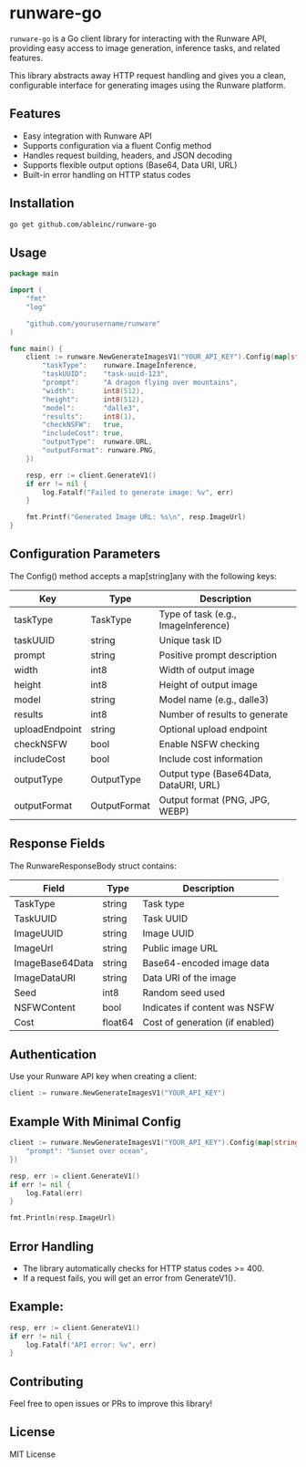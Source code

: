 # runware-go

```runware-go``` is a Go client library for interacting with the Runware API, providing easy access to image generation, inference tasks, and related features.

This library abstracts away HTTP request handling and gives you a clean, configurable interface for generating images using the Runware platform.

## Features

- Easy integration with Runware API
- Supports configuration via a fluent Config method
- Handles request building, headers, and JSON decoding
- Supports flexible output options (Base64, Data URI, URL)
- Built-in error handling on HTTP status codes

## Installation

```bash
go get github.com/ableinc/runware-go
```

## Usage

```go
package main

import (
	"fmt"
	"log"

	"github.com/yourusername/runware"
)

func main() {
	client := runware.NewGenerateImagesV1("YOUR_API_KEY").Config(map[string]any{
		"taskType":    runware.ImageInference,
		"taskUUID":    "task-uuid-123",
		"prompt":      "A dragon flying over mountains",
		"width":       int8(512),
		"height":      int8(512),
		"model":       "dalle3",
		"results":     int8(1),
		"checkNSFW":   true,
		"includeCost": true,
		"outputType":  runware.URL,
		"outputFormat": runware.PNG,
	})

	resp, err := client.GenerateV1()
	if err != nil {
		log.Fatalf("Failed to generate image: %v", err)
	}

	fmt.Printf("Generated Image URL: %s\n", resp.ImageUrl)
}
```

## Configuration Parameters

The Config() method accepts a map[string]any with the following keys:


|Key             |Type          |Description|
| --------------- | ----------- | --------- | 
|taskType       |TaskType      |Type of task (e.g., ImageInference)|
|taskUUID       |string        |Unique task ID|
|prompt         |string        |Positive prompt description|
|width         |int8          |Width of output image|
|height        |int8          |Height of output image|
|model         |string        |Model name (e.g., dalle3)|
|results        |int8         |Number of results to generate|
|uploadEndpoint |string       |Optional upload endpoint|
|checkNSFW      |bool         |Enable NSFW checking|
|includeCost    |bool         |Include cost information|
|outputType     |OutputType   |Output type (Base64Data, DataURI, URL)|
|outputFormat   |OutputFormat |Output format (PNG, JPG, WEBP)|

## Response Fields

The RunwareResponseBody struct contains:

|Field           |Type      |Description|
|---------       | -------- | ----------|
|TaskType        |string    |Task type|
|TaskUUID        |string    |Task UUID|
|ImageUUID       |string    |Image UUID|
|ImageUrl        |string    |Public image URL|
|ImageBase64Data |string    |Base64-encoded image data|
|ImageDataURI    |string    |Data URI of the image|
|Seed            |int8      |Random seed used|
|NSFWContent     |bool      |Indicates if content was NSFW|
|Cost            |float64   |Cost of generation (if enabled)|

## Authentication

Use your Runware API key when creating a client:

```go
client := runware.NewGenerateImagesV1("YOUR_API_KEY")
```

## Example With Minimal Config

```go
client := runware.NewGenerateImagesV1("YOUR_API_KEY").Config(map[string]any{
	"prompt": "Sunset over ocean",
})

resp, err := client.GenerateV1()
if err != nil {
	log.Fatal(err)
}

fmt.Println(resp.ImageUrl)
```

## Error Handling

- The library automatically checks for HTTP status codes >= 400.
- If a request fails, you will get an error from GenerateV1().

## Example:

```go
resp, err := client.GenerateV1()
if err != nil {
	log.Fatalf("API error: %v", err)
}
```

## Contributing

Feel free to open issues or PRs to improve this library!

## License

MIT License
